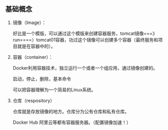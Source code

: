 ## 基础概念

1. 镜像（Image）：

   好比是一个模版，可以通过这个模版来创建容器服务，tomcat镜像===》run====〉tomcat01容器，功过这个镜像可以创建多个容器（最终服务和项目就是在容器中的）。

2. 容器（container）：

   Docker利用容器技术，独立运行一个或者一个组应用，通过镜像创建的。

   启动，停止，删除，基本命令

   可以把容器理解为一个简易的Linux系统。

3. 仓库（respository）

   仓库就是存放镜像的地方。仓库分为公有仓库和私有仓库。

   Docker Hub 阿里云等都有容器服务器。（配置镜像加速！）

